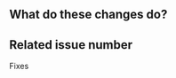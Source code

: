 <!--
Thanks for your contribution! please review https://github.com/alibaba/GraphScope/blob/main/CONTRIBUTING.md before opening an issue.
-->

## What do these changes do?

<!-- Please give a short brief about these changes. -->

## Related issue number

<!-- Are there any issues opened that will be resolved by merging this change? -->

Fixes

